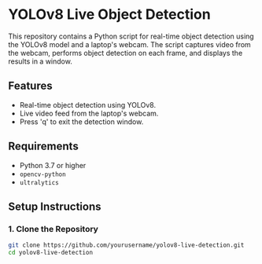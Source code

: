 # YOLOv8 Live Object Detection

This repository contains a Python script for real-time object detection using the YOLOv8 model and a laptop's webcam. The script captures video from the webcam, performs object detection on each frame, and displays the results in a window.

## Features

- Real-time object detection using YOLOv8.
- Live video feed from the laptop's webcam.
- Press 'q' to exit the detection window.

## Requirements

- Python 3.7 or higher
- `opencv-python`
- `ultralytics`

## Setup Instructions

### 1. Clone the Repository

```bash
git clone https://github.com/yourusername/yolov8-live-detection.git
cd yolov8-live-detection
